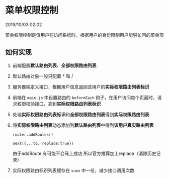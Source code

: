# 菜单权限控制

2019/10/03 02:02

菜单权限控制是值用户在访问系统时，根据用户的身份限制用户能够访问的菜单项

## 如何实现

1. 前端配置**默认路由列表**、**全部权限路由列表**
2. 默认路由对象一般只配置 * 和 /
3. 服务器端定义接口，根据用户信息返回该用户的**实际权限路由列表标识**
4. 前端在 `main.js` 中设置路由的 `beforeEach` 钩子，在用户访问每个页面时，请求权限校验接口，拿到**实际权限路由列表标识**
5. 处理**实际权限路由列表标识**和**全部权限路由列表**得到**实际权限路由列表**
6. 将**实际权限路由列表**动态添加到**默认路由列表**中得到**该用户真实路由列表**

   `router.addRoutes()`

   `next({...to, replace:true})`

   由于addRoute  有可能不会马上成功  所以官方推荐加上replace（消除历史记录）

7. 实际权限路由标识列表缓存在 `vuex` 中一份，减少接口调用次数
